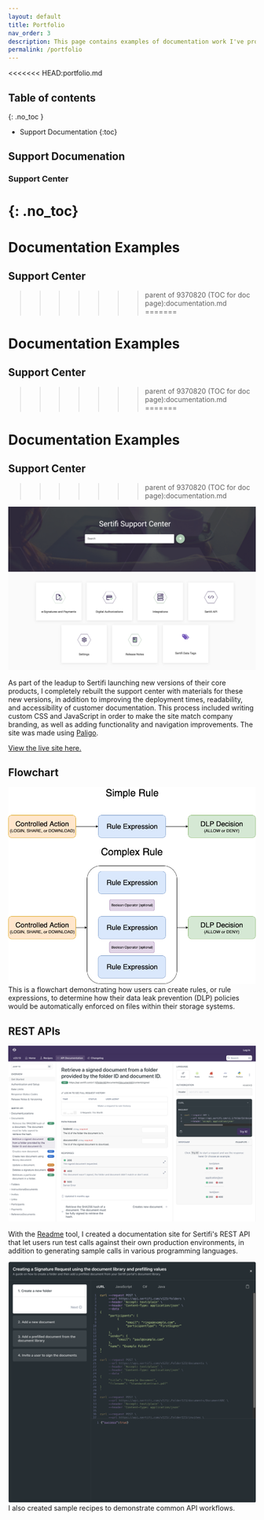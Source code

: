 ```yaml
---
layout: default
title: Portfolio
nav_order: 3
description: This page contains examples of documentation work I've produced in past positions.
permalink: /portfolio
---
```


<<<<<<< HEAD:portfolio.md

## Table of contents
{: .no_toc }

- Support Documentation
{:toc}



## Support Documenation

### Support Center
{: .no_toc}
=======
# Documentation Examples

## Support Center
>>>>>>> parent of 9370820 (TOC for doc page):documentation.md
=======
# Documentation Examples

## Support Center
>>>>>>> parent of 9370820 (TOC for doc page):documentation.md
=======
# Documentation Examples

## Support Center
>>>>>>> parent of 9370820 (TOC for doc page):documentation.md

![The Sertifi Support Center](img/sertifi_support_center.png)

As part of the leadup to Sertifi launching new versions of their core products, I completely rebuilt the support center with materials for these new versions, in addition to improving the deployment times, readability, and accessibility of customer documentation. This process included writing custom CSS and JavaScript in order to make the site match company branding, as well as adding functionality and navigation improvements. The site was made using [Paligo](https://www.paligo.net).

[View the live site here.](https://supportcenter.sertifi.com/?lang=en)

## Flowchart

![A software flowchart.](img/rule-expression.png)
This is a flowchart demonstrating how users can create rules, or rule expressions, to determine how their data leak prevention (DLP) policies would be automatically enforced on files within their storage systems.

## REST APIs

![REST API documentation](img/rest_api_docs.png)

With the [Readme](https://readme.com/) tool, I created a documentation site for Sertifi's REST API that let users run test calls against their own production environments, in addition to generating sample calls in various programming languages.

![REST API workflow recipes](img/rest_api_recipes.png)
I also created sample recipes to demonstrate common API workflows.
